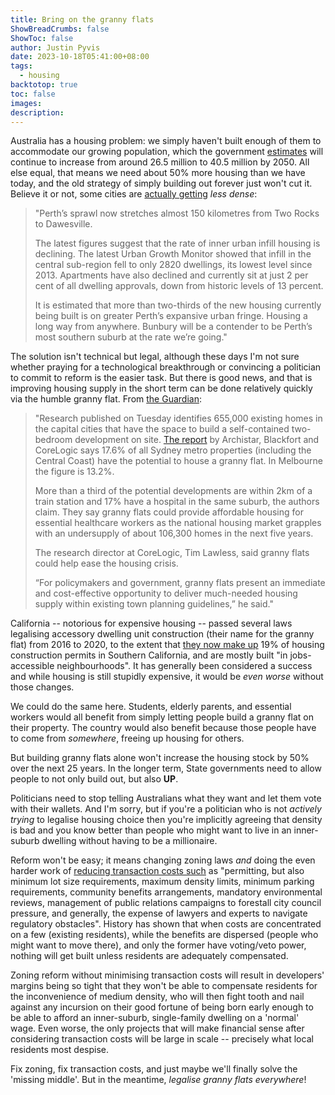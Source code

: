 ```yaml
---
title: Bring on the granny flats
ShowBreadCrumbs: false
ShowToc: false
author: Justin Pyvis
date: 2023-10-18T05:41:00+08:00
tags:
  - housing
backtotop: true
toc: false
images: 
description:
---
```

Australia has a housing problem: we simply haven't built enough of them to accommodate our growing population, which the government [estimates](https://www.abs.gov.au/statistics/people/population/population-clock-pyramid) will continue to increase from around 26.5 million to 40.5 million by 2050. All else equal, that means we need about 50% more housing than we have today, and the old strategy of simply building out forever just won't cut it. Believe it or not, some cities are [actually getting](https://www.watoday.com.au/national/western-australia/perth-is-already-the-world-s-longest-city-and-we-ve-dropped-the-ball-on-sprawl-20220704-p5ayy3.html) *less dense*:

> "Perth’s sprawl now stretches almost 150 kilometres from Two Rocks to Dawesville. 
> 
> The latest figures suggest that the rate of inner urban infill housing is declining. The latest Urban Growth Monitor showed that infill in the central sub-region fell to only 2820 dwellings, its lowest level since 2013. Apartments have also declined and currently sit at just 2 per cent of all dwelling approvals, down from historic levels of 13 percent.
> 
> It is estimated that more than two-thirds of the new housing currently being built is on greater Perth’s expansive urban fringe. Housing a long way from anywhere. Bunbury will be a contender to be Perth’s most southern suburb at the rate we’re going."

The solution isn't technical but legal, although these days I'm not sure whether praying for a technological breakthrough or convincing a politician to commit to reform is the easier task. But there is good news, and that is improving housing supply in the short term can be done relatively quickly via the humble granny flat. From [the Guardian](https://www.theguardian.com/australia-news/2023/oct/17/granny-flats-are-an-untapped-resource-to-relieve-australias-housing-crisis-report-says):

> "Research published on Tuesday identifies 655,000 existing homes in the capital cities that have the space to build a self-contained two-bedroom development on site. [The report](https://www.archistar.ai/granny-flat/) by Archistar, Blackfort and CoreLogic says 17.6% of all Sydney metro properties (including the Central Coast) have the potential to house a granny flat. In Melbourne the figure is 13.2%.
> 
> More than a third of the potential developments are within 2km of a train station and 17% have a hospital in the same suburb, the authors claim. They say granny flats could provide affordable housing for essential healthcare workers as the national housing market grapples with an undersupply of about 106,300 homes in the next five years. 
> 
> The research director at CoreLogic, Tim Lawless, said granny flats could help ease the housing crisis.
> 
> “For policymakers and government, granny flats present an immediate and cost-effective opportunity to deliver much-needed housing supply within existing town planning guidelines,” he said."

California -- notorious for expensive housing -- passed several laws legalising accessory dwelling unit construction (their name for the granny flat) from 2016 to 2020, to the extent that [they now make up](https://www.huduser.gov/portal/periodicals/cityscape/vol25num2/article5.html) 19% of housing construction permits in Southern California, and are mostly built "in jobs-accessible neighbourhoods". It has generally been considered a success and while housing is still stupidly expensive, it would be *even worse* without those changes.

We could do the same here. Students, elderly parents, and essential workers would all benefit from simply letting people build a granny flat on their property. The country would also benefit because those people have to come from *somewhere*, freeing up housing for others.

But building granny flats alone won't increase the housing stock by 50% over the next 25 years. In the longer term, State governments need to allow people to not only build out, but also **UP**. 

Politicians need to stop telling Australians what they want and let them vote with their wallets. And I'm sorry, but if you're a politician who is not *actively trying* to legalise housing choice then you're implicitly agreeing that density is bad and you know better than people who might want to live in an inner-suburb dwelling without having to be a millionaire.

Reform won't be easy; it means changing zoning laws *and* doing the even harder work of [reducing transaction costs such](https://journals.sagepub.com/doi/pdf/10.1177/09516298211044852) as "permitting, but also minimum lot size requirements, maximum density limits, minimum parking requirements, community benefits arrangements, mandatory environmental reviews, management of public relations campaigns to forestall city council pressure, and generally, the expense of lawyers and experts to navigate regulatory obstacles". History has shown that when costs are concentrated on a few (existing residents), while the benefits are dispersed (people who might want to move there), and only the former have voting/veto power, nothing will get built unless residents are adequately compensated.

Zoning reform without minimising transaction costs will result in developers' margins being so tight that they won't be able to compensate residents for the inconvenience of medium density, who will then fight tooth and nail against any incursion on their good fortune of being born early enough to be able to afford an inner-suburb, single-family dwelling on a 'normal' wage. Even worse, the only projects that will make financial sense after considering transaction costs will be large in scale -- precisely what local residents most despise. 

Fix zoning, fix transaction costs, and just maybe we'll finally solve the 'missing middle'. But in the meantime, *legalise granny flats everywhere*!